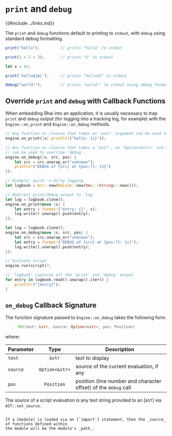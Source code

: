 `print` and `debug`
===================

{{#include ../links.md}}

The `print` and `debug` functions default to printing to `stdout`, with `debug` using standard debug formatting.

```js
print("hello");         // prints "hello" to stdout

print(1 + 2 + 3);       // prints "6" to stdout

let x = 42;

print(`hello${x}`);     // prints "hello42" to stdout

debug("world!");        // prints "world!" to stdout using debug formatting
```


Override `print` and `debug` with Callback Functions
----------------------------------------------------

When embedding Rhai into an application, it is usually necessary to trap `print` and `debug` output
(for logging into a tracking log, for example) with the `Engine::on_print` and `Engine::on_debug` methods.

```rust
// Any function or closure that takes an '&str' argument can be used to override 'print'.
engine.on_print(|x| println!("hello: {x}"));

// Any function or closure that takes a '&str', an 'Option<&str>' and a 'Position' argument
// can be used to override 'debug'.
engine.on_debug(|x, src, pos| {
    let src = src.unwrap_or("unknown");
    println!("DEBUG of {src} at {pos:?}: {s}")
});

// Example: quick-'n-dirty logging
let logbook = Arc::new(RwLock::new(Vec::<String>::new()));

// Redirect print/debug output to 'log'
let log = logbook.clone();
engine.on_print(move |s| {
    let entry = format!("entry: {}", s);
    log.write().unwrap().push(entry);
});

let log = logbook.clone();
engine.on_debug(move |s, src, pos| {
    let src = src.unwrap_or("unknown");
    let entry = format!("DEBUG of {src} at {pos:?}: {s}");
    log.write().unwrap().push(entry);
});

// Evaluate script
engine.run(script)?;

// 'logbook' captures all the 'print' and 'debug' output
for entry in logbook.read().unwrap().iter() {
    println!("{entry}");
}
```


`on_debug` Callback Signature
-----------------------------

The function signature passed to `Engine::on_debug` takes the following form.

> ```rust
> Fn(text: &str, source: Option<&str>, pos: Position)
> ```

where:

| Parameter |      Type      | Description                                                     |
| --------- | :------------: | --------------------------------------------------------------- |
| `text`    |     `&str`     | text to display                                                 |
| `source`  | `Option<&str>` | source of the current evaluation, if any                        |
| `pos`     |   `Position`   | position (line number and character offset) of the `debug` call |

The _source_ of a script evaluation is any text string provided to an [`AST`] via `AST::set_source`.

```admonish tip.small

If a [module] is loaded via an [`import`] statement, then the _source_ of functions defined within
the module will be the module's _path_.
```
